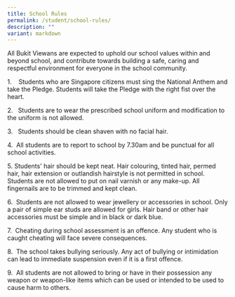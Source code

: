 ```yaml
---
title: School Rules
permalink: /student/school-rules/
description: ""
variant: markdown
---
```

All Bukit Viewans are expected to uphold our school values within and beyond school, and contribute towards building a safe, caring and respectful environment for everyone in the school community.

1\.    Students who are Singapore citizens must sing the National Anthem and take the Pledge. Students will take the Pledge with the right fist over the heart.

2.   Students are to wear the prescribed school uniform and modification to the uniform is not allowed.

3.   Students should be clean shaven with no facial hair.

4.  All students are to report to school by 7.30am and be punctual for all school activities.

5\. Students' hair should be kept neat. Hair colouring, tinted hair, permed hair, hair extension or outlandish hairstyle is not permitted in school. Students are not allowed to put on nail varnish or any make-up. All fingernails are to be trimmed and kept clean.

6.  Students are not allowed to wear jewellery or accessories in school. Only a pair of simple ear studs are allowed for girls. Hair band or other hair accessories must be simple and in black or dark blue. 
 
7.  Cheating during school assessment is an offence. Any student who is caught cheating will face severe consequences. 
 
8.  The school takes bullying seriously. Any act of bullying or intimidation can lead to immediate suspension even if it is a first offence.  

9.  All students are not allowed to bring or have in their possession any weapon or weapon-like items which can be used or intended to be used to cause harm to others.